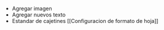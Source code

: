 * Agregar imagen
* Agregar nuevos texto
* Estandar de cajetines
[[Configuracion de formato de hoja]]
